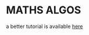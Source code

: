 # MATHS ALGOS

a better tutorial is available [here](https://www.geeksforgeeks.org/fundamentals-of-algorithms/)
